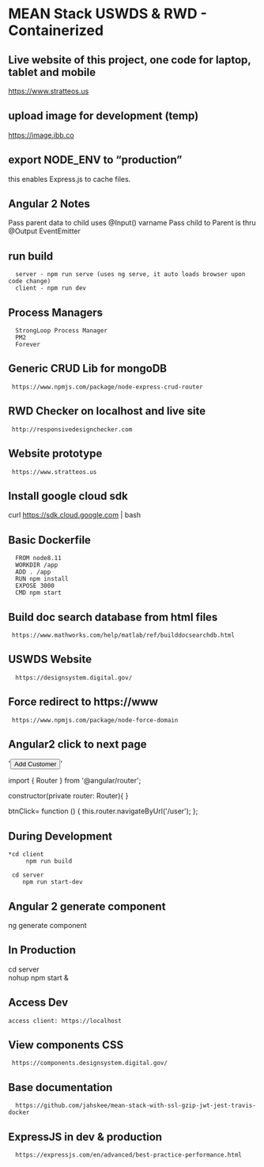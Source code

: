 # MEAN Stack USWDS & RWD - Containerized

## Live website of this project, one code for laptop, tablet and mobile 

   https://www.stratteos.us

## upload image for development (temp)
   https://image.ibb.co

## export NODE_ENV to “production”
   this enables Express.js to cache files.
   
## Angular 2 Notes

   Pass parent data to child uses @Input() varname
   Pass child to Parent is thru @Output EventEmitter
   
## run build 
      server - npm run serve (uses ng serve, it auto loads browser upon  code change)
      client - npm run dev

## Process Managers
      StrongLoop Process Manager
      PM2
      Forever

   
## Generic CRUD Lib for mongoDB
     https://www.npmjs.com/package/node-express-crud-router

## RWD Checker on localhost and live site
     http://responsivedesignchecker.com

## Website prototype
     https://www.stratteos.us

## Install google cloud sdk
   curl https://sdk.cloud.google.com | bash
   
## Basic Dockerfile

      FROM node8.11
      WORKDIR /app
      ADD . /app
      RUN npm install
      EXPOSE 3000
      CMD npm start
   
## Build doc search database from html files
     https://www.mathworks.com/help/matlab/ref/builddocsearchdb.html

## USWDS Website
      https://designsystem.digital.gov/

## Force redirect to https://www
     https://www.npmjs.com/package/node-force-domain
   
## Angular2 click to next page

   '<a routerLink="/Service/Sign_in"><button class="btn btn-success pull-right" > Add Customer</button></a>'

   import { Router } from '@angular/router';
   
   constructor(private router: Router){
   }

   btnClick= function () {
           this.router.navigateByUrl('/user');
   };
   
## During Development

    *cd client
         npm run build
            
     cd server
        npm run start-dev
        
## Angular 2 generate component
   ng generate component

## In Production
   
   cd server   
   nohup npm start &
   
## Access Dev  
    access client: https://localhost
    
## View components CSS
     https://components.designsystem.digital.gov/

## Base documentation
      https://github.com/jahskee/mean-stack-with-ssl-gzip-jwt-jest-travis-docker
  
## ExpressJS in dev & production
      https://expressjs.com/en/advanced/best-practice-performance.html
